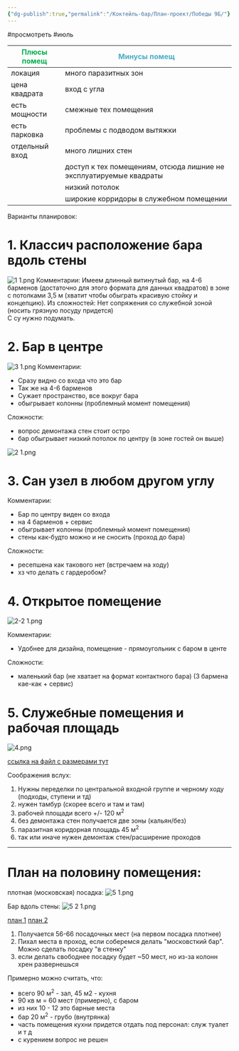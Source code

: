 ```yaml
---
{"dg-publish":true,"permalink":"/Коктейль-бар/План-проект/Победы 9Б/"}
---
```


#просмотреть #июль

| <font color="#00b050">Плюсы помещ</font> | <font color="#4bacc6">Минусы помещ</font>                          |
| ---------------------------------------- | ------------------------------------------------------------------ |
| локация                                  | много паразитных зон                                               |
| цена квадрата                            | вход с угла                                                        |
| есть мощности                            | смежные тех помещения                                              |
| есть парковка                            | проблемы с подводом вытяжки                                        |
| отдельный вход                           | много лишних стен                                                  |
|                                          | доступ к тех помещениям, отсюда лишние не эксплуатируемые квадраты |
|                                          | низкий потолок                                                     |
|                                          | широкие корридоры в служебном помещении                            |



Варианты планировок: 
# 1. Классич расположение бара вдоль стены
![1 1.png](/img/user/Inbox/1%201.png)
Комментарии:  Имеем длинный витинутый бар, на 4-6 барменов (достаточно для этого формата для данных квадратов) в зоне с потолками 3,5 м (хватит чтобы обыграть красивую стойку и концепцию). 
Из сложностей: Нет сопряжения со служебной зоной (носить грязную посуду придется)\
С су нужно подумать. 
# 2. Бар в центре
![3 1.png](/img/user/Inbox/3%201.png)
Комментарии: 
- Сразу видно со входа что это бар
- Так же на 4-6 барменов
- Сужает пространство, все вокруг бара 
- обыгрывает колонны (проблемный момент помещения)

Сложности: 
- вопрос демонтажа стен стоит остро 
- бар обыгрывает низкий потолок по центру (в зоне гостей он выше)

![2 1.png](/img/user/Inbox/2%201.png)
# 3. Сан узел в любом другом углу 

Комментарии: 
- Бар по центру виден со входа
- на 4 барменов + сервис 
- обыгрывает колонны (проблемный момент помещения)
- стены как-будто можно и не сносить (проход до бара)

Сложности: 
- ресепшена как такового нет (встречаем на ходу)
- хз что делать с гардеробом? 


# 4. Открытое помещение

![2-2 1.png](/img/user/Inbox/2-2%201.png)

Комментарии: 
- Удобнее для дизайна, помещение - прямоугольник с баром в центе 

Сложности: 
- маленький бар (не хватает на формат контактного бара) (3 бармена кае-как + сервис)

# 5. Служебные помещения и рабочая площадь 

![4.png](/img/user/Inbox/4.png)

[ссылка на файл с размерами тут](https://www.dropbox.com/scl/fi/4h42p5c6rg531b7l90uqv/4.png?rlkey=qo1zj27muow7tqnkd5kuplvoc&st=qw5bdd2s&dl=0)


Соображения вслух: 
1. Нужны переделки по центральной входной группе и черному ходу (подходы, ступени и тд)
2. нужен тамбур (скорее всего и там и там)
3. рабочей площади всего +/- 120 м<sup>2</sup>
4. без демонтажа стен получается две зоны (кальян/без)
5. паразитная коридорная площадь 45 м<sup>2</sup> 
6. так или иначе нужен демонтаж стен/расширение проходов


---

# План на половину помещения: 

плотная (московская) посадка:
![5 1.png](/img/user/Inbox/5%201.png)

Бар вдоль стены: 
![5 2 1.png](/img/user/Inbox/5%202%201.png)

[план 1](https://www.dropbox.com/scl/fi/tk3ttphwywfd1jfi4abfm/5-1.png?rlkey=k0tvyky26t5hr4ivrh7a5wfxz&dl=0)
[план 2](https://www.dropbox.com/scl/fi/tk3ttphwywfd1jfi4abfm/5-1.png?rlkey=k0tvyky26t5hr4ivrh7a5wfxz&dl=0)

1.  Получается 56-66 посадочных мест (на первом посадка плотнее)
2. Пихал места в проход, если соберемся делать "московсткий бар". Можно сделать посадку "в стенку"
3. если делать свободнее посадку будет ~50 мест, но из-за колонн хрен развернешься 

Примерно можно считать, что:
- всего 90 м<sup>2</sup> - зал, 45 м2 - кухня
- 90 кв м = 60 мест (примерно), с баром
- из них 10 - 12 это барные места
- бар 20 м<sup>2</sup> - грубо (внутрянка)
- часть помещения кухни придется отдать под персонал: служ туалет и т д
- с курением вопрос не решен 